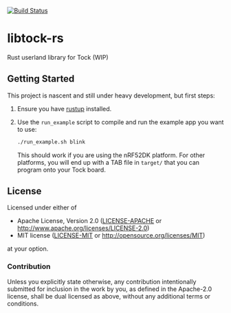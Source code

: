 [![Build Status](https://travis-ci.org/torfmaster/libtock-rs.svg?branch=master)](https://travis-ci.org/torfmaster/libtock-rs)
# libtock-rs
Rust userland library for Tock (WIP)

## Getting Started

This project is nascent and still under heavy development, but first steps:

1. Ensure you have [rustup](https://www.rustup.rs/) installed.

2. Use the `run_example` script to compile and run the example app you want
to use:

    ```bash
    ./run_example.sh blink
    ```

    This should work if you are using the nRF52DK platform. For other platforms,
    you will end up with a TAB file in `target/` that you can program onto your
    Tock board.

## License

Licensed under either of

 * Apache License, Version 2.0
   ([LICENSE-APACHE](LICENSE-APACHE) or http://www.apache.org/licenses/LICENSE-2.0)
 * MIT license
   ([LICENSE-MIT](LICENSE-MIT) or http://opensource.org/licenses/MIT)

at your option.

### Contribution

Unless you explicitly state otherwise, any contribution intentionally submitted
for inclusion in the work by you, as defined in the Apache-2.0 license, shall be
dual licensed as above, without any additional terms or conditions.
